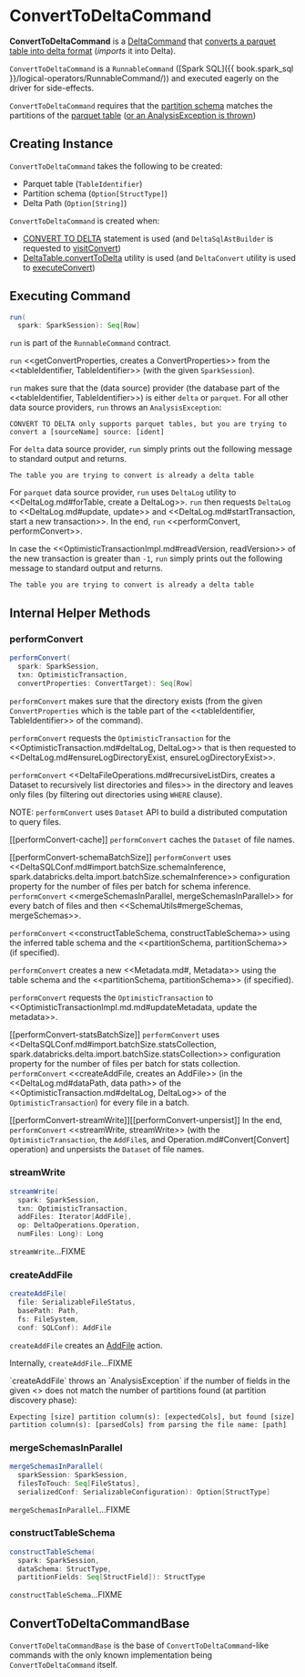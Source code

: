 # ConvertToDeltaCommand

**ConvertToDeltaCommand** is a [DeltaCommand](DeltaCommand.md) that [converts a parquet table into delta format](#run) (_imports_ it into Delta).

`ConvertToDeltaCommand` is a `RunnableCommand` ([Spark SQL]({{ book.spark_sql }}/logical-operators/RunnableCommand/)) and executed eagerly on the driver for side-effects.

`ConvertToDeltaCommand` requires that the [partition schema](#partitionSchema) matches the partitions of the [parquet table](#tableIdentifier) ([or an AnalysisException is thrown](#createAddFile-unexpectedNumPartitionColumnsFromFileNameException))

## Creating Instance

`ConvertToDeltaCommand` takes the following to be created:

* <span id="tableIdentifier"> Parquet table (`TableIdentifier`)
* <span id="partitionSchema"> Partition schema (`Option[StructType]`)
* <span id="deltaPath"> Delta Path (`Option[String]`)

`ConvertToDeltaCommand` is created when:

* [CONVERT TO DELTA](../sql/index.md#CONVERT-TO-DELTA) statement is used (and `DeltaSqlAstBuilder` is requested to [visitConvert](../sql/DeltaSqlAstBuilder.md#visitConvert))
* [DeltaTable.convertToDelta](../DeltaTable.md#convertToDelta) utility is used (and `DeltaConvert` utility is used to [executeConvert](../DeltaConvert.md#executeConvert))

## <span id="run"> Executing Command

```scala
run(
  spark: SparkSession): Seq[Row]
```

`run` is part of the `RunnableCommand` contract.

`run` <<getConvertProperties, creates a ConvertProperties>> from the <<tableIdentifier, TableIdentifier>> (with the given `SparkSession`).

`run` makes sure that the (data source) provider (the database part of the <<tableIdentifier, TableIdentifier>>) is either `delta` or `parquet`. For all other data source providers, `run` throws an `AnalysisException`:

```text
CONVERT TO DELTA only supports parquet tables, but you are trying to convert a [sourceName] source: [ident]
```

For `delta` data source provider, `run` simply prints out the following message to standard output and returns.

```text
The table you are trying to convert is already a delta table
```

For `parquet` data source provider, `run` uses `DeltaLog` utility to <<DeltaLog.md#forTable, create a DeltaLog>>. `run` then requests `DeltaLog` to <<DeltaLog.md#update, update>> and <<DeltaLog.md#startTransaction, start a new transaction>>. In the end, `run` <<performConvert, performConvert>>.

In case the <<OptimisticTransactionImpl.md#readVersion, readVersion>> of the new transaction is greater than `-1`, `run` simply prints out the following message to standard output and returns.

```text
The table you are trying to convert is already a delta table
```

## Internal Helper Methods

### <span id="performConvert"> performConvert

```scala
performConvert(
  spark: SparkSession,
  txn: OptimisticTransaction,
  convertProperties: ConvertTarget): Seq[Row]
```

`performConvert` makes sure that the directory exists (from the given `ConvertProperties` which is the table part of the <<tableIdentifier, TableIdentifier>> of the command).

`performConvert` requests the `OptimisticTransaction` for the <<OptimisticTransaction.md#deltaLog, DeltaLog>> that is then requested to <<DeltaLog.md#ensureLogDirectoryExist, ensureLogDirectoryExist>>.

`performConvert` <<DeltaFileOperations.md#recursiveListDirs, creates a Dataset to recursively list directories and files>> in the directory and leaves only files (by filtering out directories using `WHERE` clause).

NOTE: `performConvert` uses `Dataset` API to build a distributed computation to query files.

[[performConvert-cache]]
`performConvert` caches the `Dataset` of file names.

[[performConvert-schemaBatchSize]]
`performConvert` uses <<DeltaSQLConf.md#import.batchSize.schemaInference, spark.databricks.delta.import.batchSize.schemaInference>> configuration property for the number of files per batch for schema inference. `performConvert` <<mergeSchemasInParallel, mergeSchemasInParallel>> for every batch of files and then <<SchemaUtils#mergeSchemas, mergeSchemas>>.

`performConvert` <<constructTableSchema, constructTableSchema>> using the inferred table schema and the <<partitionSchema, partitionSchema>> (if specified).

`performConvert` creates a new <<Metadata.md#, Metadata>> using the table schema and the <<partitionSchema, partitionSchema>> (if specified).

`performConvert` requests the `OptimisticTransaction` to <<OptimisticTransactionImpl.md.md#updateMetadata, update the metadata>>.

[[performConvert-statsBatchSize]]
`performConvert` uses <<DeltaSQLConf.md#import.batchSize.statsCollection, spark.databricks.delta.import.batchSize.statsCollection>> configuration property for the number of files per batch for stats collection. `performConvert` <<createAddFile, creates an AddFile>> (in the <<DeltaLog.md#dataPath, data path>> of the <<OptimisticTransaction.md#deltaLog, DeltaLog>> of the `OptimisticTransaction`) for every file in a batch.

[[performConvert-streamWrite]][[performConvert-unpersist]]
In the end, `performConvert` <<streamWrite, streamWrite>> (with the `OptimisticTransaction`, the ``AddFile``s, and Operation.md#Convert[Convert] operation) and unpersists the `Dataset` of file names.

### <span id="streamWrite"> streamWrite

```scala
streamWrite(
  spark: SparkSession,
  txn: OptimisticTransaction,
  addFiles: Iterator[AddFile],
  op: DeltaOperations.Operation,
  numFiles: Long): Long
```

`streamWrite`...FIXME

### <span id="createAddFile"> createAddFile

```scala
createAddFile(
  file: SerializableFileStatus,
  basePath: Path,
  fs: FileSystem,
  conf: SQLConf): AddFile
```

`createAddFile` creates an [AddFile](../AddFile.md) action.

Internally, `createAddFile`...FIXME

<span id="createAddFile-unexpectedNumPartitionColumnsFromFileNameException">
`createAddFile` throws an `AnalysisException` if the number of fields in the given <<partitionSchema, partition schema>> does not match the number of partitions found (at partition discovery phase):

```text
Expecting [size] partition column(s): [expectedCols], but found [size] partition column(s): [parsedCols] from parsing the file name: [path]
```

### <span id="mergeSchemasInParallel"> mergeSchemasInParallel

```scala
mergeSchemasInParallel(
  sparkSession: SparkSession,
  filesToTouch: Seq[FileStatus],
  serializedConf: SerializableConfiguration): Option[StructType]
```

`mergeSchemasInParallel`...FIXME

### <span id="constructTableSchema"> constructTableSchema

```scala
constructTableSchema(
  spark: SparkSession,
  dataSchema: StructType,
  partitionFields: Seq[StructField]): StructType
```

`constructTableSchema`...FIXME

## <span id="ConvertToDeltaCommandBase"> ConvertToDeltaCommandBase

`ConvertToDeltaCommandBase` is the base of `ConvertToDeltaCommand`-like commands with the only known implementation being `ConvertToDeltaCommand` itself.
